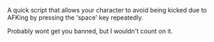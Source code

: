 A quick script that allows your character to avoid being kicked due to AFKing by pressing the 'space' key repeatedly.

Probably wont get you banned, but I wouldn't count on it.
